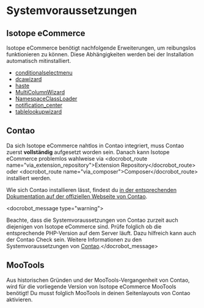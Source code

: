 # Systemvoraussetzungen

## Isotope eCommerce

Isotope eCommerce benötigt nachfolgende Erweiterungen, um reibungslos funktionieren zu können. Diese Abhängigkeiten werden bei der Installation automatisch mitinstalliert.

* [conditionalselectmenu][1]
* [dcawizard][2]
* [haste][3]
* [MultiColumnWizard][4]
* [NamespaceClassLoader][5]
* [notification_center][6]
* [tablelookupwizard][7]

## Contao

Da sich Isotope eCommerce nahtlos in Contao integriert, muss Contao zuerst **vollständig** aufgesetzt worden sein. 
Danach kann Isotope eCommerce problemlos wahlweise via <docrobot_route name="via_extension_repository">Extension Repository</docrobot_route> oder <docrobot_route name="via_composer">Composer</docrobot_route> installiert werden.

Wie sich Contao installieren lässt, findest du [in der entsprechenden Dokumentation auf der offiziellen Webseite von Contao][8].

<docrobot_message type="warning"><p>Beachte, dass die Systemvoraussetzungen von Contao zurzeit auch diejenigen von Isotope eCommerce sind. Prüfe folglich ob die entsprechende PHP-Version auf dem Server läuft. Dazu hilfreich kann auch der Contao Check sein. Weitere Informationen zu den Systemvoraussetzungen von [Contao][9].</docrobot_message>

## MooTools

Aus historischen Gründen und der MooTools-Vergangenheit von Contao, wird für die vorliegende Version von Isotope eCommerce MooTools benötigt! Du musst folglich MooTools in deinen Seitenlayouts von Contao aktivieren.

[1]: https://contao.org/de/extension-list/view/conditionalselectmenu.de.html
[2]: https://contao.org/de/extension-list/view/dcawizard.de.html
[3]: https://contao.org/en/extension-list/view/haste.en.html
[4]: https://contao.org/de/extension-list/view/MultiColumnWizard.de.html
[5]: https://contao.org/de/extension-list/view/NamespaceClassLoader.de.html
[6]: https://contao.org/de/extension-list/view/notification_center.de.html
[7]: https://contao.org/de/extension-list/view/tablelookupwizard.de.html
[8]: https://contao.org/de/manual/3.3/installation.html#contao-installieren
[9]: https://contao.org/de/manual/3.3/installation.html#contao-systemvoraussetzungen